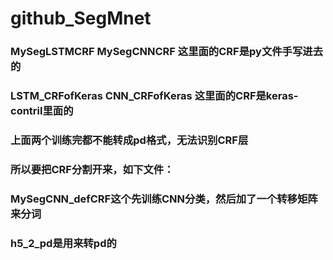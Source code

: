 # github_SegMnet

### MySegLSTMCRF MySegCNNCRF   这里面的CRF是py文件手写进去的
### LSTM_CRFofKeras CNN_CRFofKeras  这里面的CRF是keras-contril里面的
### 上面两个训练完都不能转成pd格式，无法识别CRF层
### 所以要把CRF分割开来，如下文件：
### MySegCNN_defCRF这个先训练CNN分类，然后加了一个转移矩阵来分词
### h5_2_pd是用来转pd的

